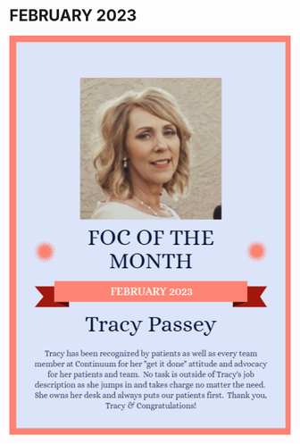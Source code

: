 # FEBRUARY 2023

![FEBRUARY 2023.png](FEBRUARY%202023%20761efafe5a8448efade7196269eb965c/FEBRUARY_2023.png)